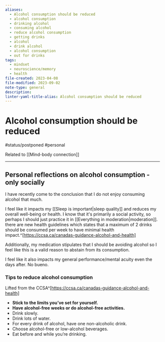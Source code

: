 ```yaml
---
aliases:
  - Alcohol consumption should be reduced
  - alcohol consumption
  - drinking alcohol
  - consuming alcohol
  - reduce alcohol consumption
  - getting drinks
  - alcohol
  - drink alcohol
  - alcohol consumption
  - out for drinks
tags:
  - mindset
  - neuroscience/memory
  - health
file-created: 2023-04-08
file-modified: 2023-09-02
note-type: general
description: 
linter-yaml-title-alias: Alcohol consumption should be reduced
---
```


# Alcohol consumption should be reduced

#status/postponed #personal

Related to [[Mind-body connection]]

---

## Personal reflections on alcohol consumption - only socially

I have recently come to the conclusion that I do not enjoy consuming alcohol that much.

I feel like it impacts my [[Sleep is important|sleep quality]] and reduces my overall well-being or health. I know that it's primarily a social activity, so perhaps I should just practice it in [[Everything in moderation|moderation]]. there are new health guidelines which states that a maximum of 2 drinks should be consumed per week to have minimal health impact.^[https://ccsa.ca/canadas-guidance-alcohol-and-health]

Additionally, my medication stipulates that I should be avoiding alcohol so I feel like this is a valid reason to abstain from its consumption.

I feel like it also impacts my general performance/mental acuity even the days after. No bueno.

### Tips to reduce alcohol consumption

Lifted from the CCSA^[https://ccsa.ca/canadas-guidance-alcohol-and-health]

- **Stick to the limits you’ve set for yourself.**
- **Have alcohol-free weeks or do alcohol-free activities.**
- Drink slowly.
- Drink lots of water.
- For every drink of alcohol, have one non-alcoholic drink.
- Choose alcohol-free or low-alcohol beverages.
- Eat before and while you’re drinking.

